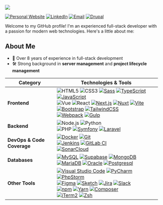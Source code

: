![](https://komarev.com/ghpvc/?username=SametYaman)

[![Personal Website](https://custom-icon-badges.demolab.com/badge/Personal_Website-666666?style=for-the-badge&logo=website&logoColor=white)](http://sametyaman.com.tr)
[![LinkedIn](https://custom-icon-badges.demolab.com/badge/LinkedIn-0A66C2?style=for-the-badge&logo=linkedin-white&logoColor=fff)](https://linkedin.com/in/sametyaman)
[![Email](https://img.shields.io/badge/Email-D14836?style=for-the-badge&logo=gmail&logoColor=white)](mailto:sametyman@gmail.com)
[![Drupal](https://img.shields.io/badge/-Drupal.org-0678be?style=for-the-badge&logo=drupal&logoColor=ffffff)](https://www.drupal.org/u/sametyaman)

Welcome to my GitHub profile! I'm an experienced full-stack developer with a passion for modern web technologies. Here's a little about me:

## About Me
- 🚀 Over 8 years of experience in full-stack development
- 🛠 Strong background in **server management** and **project lifecycle management**

| Category |  Technologies & Tools |
|-------------------------|-|
| **Frontend**            | ![HTML5](https://img.shields.io/badge/-HTML5-%23E34C26?style=flat&logo=html5&logoColor=ffffff) ![CSS3](https://img.shields.io/badge/-CSS3-%231572B6?style=flat&logo=css3&logoColor=ffffff) [![Sass](https://img.shields.io/badge/Sass-C69?logo=sass&logoColor=fff)](#) [![TypeScript](https://img.shields.io/badge/TypeScript-3178C6?logo=typescript&logoColor=fff)](#) [![JavaScript](https://img.shields.io/badge/JavaScript-F7DF1E?logo=javascript&logoColor=000)](#)<br> ![Vue](https://img.shields.io/badge/-Vue-%234FC08D?logoColor=ffffff&style=flat&logo=vue.js) ![React](https://img.shields.io/badge/-React-%2320232A?logoColor=61DAFB&style=flat&logo=react) [![Next.js](https://img.shields.io/badge/Next.js-black?logo=next.js&logoColor=white)](#) [![Nuxt](https://img.shields.io/badge/Nuxt-002E3B?logo=nuxt&logoColor=#00DC82)](#) [![Vite](https://img.shields.io/badge/Vite-646CFF?logo=vite&logoColor=fff)](#)<br> [![Bootstrap](https://img.shields.io/badge/Bootstrap-7952B3?logo=bootstrap&logoColor=fff)](#) [![TailwindCSS](https://img.shields.io/badge/Tailwind%20CSS-%2338B2AC.svg?logo=tailwind-css&logoColor=white)](#)<br> [![Webpack](https://img.shields.io/badge/Webpack-539ac8?logo=webpack&logoColor=fff)](#) [![Gulp](https://img.shields.io/badge/Gulp-cf4647?logo=gulp&logoColor=fff)](#) |
| **Backend**             | ![Node.js](https://img.shields.io/badge/-Node.js-%23579050?style=flat&logo=node.js&logoColor=ffffff) ![Python](https://img.shields.io/badge/-Python-%233776AB?style=flat&logo=python&logoColor=ffffff)<br> ![PHP](https://img.shields.io/badge/-PHP-%23777BB4?logoColor=ffffff&style=flat&logo=php) [![Symfony](https://img.shields.io/badge/Symfony-black?logo=symfony)](#) [![Laravel](https://img.shields.io/badge/Laravel-%23FF2D20.svg?logo=laravel&logoColor=white)](#) |
| **DevOps & Code Coverage** | [![Docker](https://img.shields.io/badge/Docker-2496ED?logo=docker&logoColor=fff)](#) [![Git](https://img.shields.io/badge/Git-F05032?logo=git&logoColor=fff)](#)<br> [![Jenkins](https://img.shields.io/badge/Jenkins-D24939?logo=jenkins&logoColor=white)](#) [![GitLab CI](https://img.shields.io/badge/GitLab%20CI-FC6D26?logo=gitlab&logoColor=fff)](#)<br> [![SonarCloud](https://img.shields.io/badge/SonarQube/SonarCloud-F3702A?logo=sonar&logoColor=fff)](#)   |
| **Databases**           | [![MySQL](https://img.shields.io/badge/MySQL-4479A1?logo=mysql&logoColor=fff)](#) [![Supabase](https://img.shields.io/badge/Supabase-3FCF8E?logo=supabase&logoColor=fff)](#) [![MongoDB](https://img.shields.io/badge/MongoDB-%234ea94b.svg?logo=mongodb&logoColor=white)](#) [![MariaDB](https://img.shields.io/badge/MariaDB-003545?logo=mariadb&logoColor=white)](#) [![Oracle](https://custom-icon-badges.demolab.com/badge/Oracle-F80000?logo=oracle&logoColor=fff)](#) [![Postgresql](https://img.shields.io/badge/PostgreSQL-%23316192.svg?logo=postgresql&logoColor=white)](#) |
| **Other Tools**         | [![Visual Studio Code](https://custom-icon-badges.demolab.com/badge/Visual%20Studio%20Code-0078d7.svg?logo=vsc&logoColor=white)](#) [![PyCharm](https://img.shields.io/badge/PyCharm-000?logo=pycharm&logoColor=fff)](#)[![PhpStorm](https://img.shields.io/badge/PhpStorm-000?logo=phpstorm&logoColor=fff)](#)<br> [![Figma](https://img.shields.io/badge/Figma-333333?logo=figma&logoColor=fff)](#) [![Sketch](https://img.shields.io/badge/Sketch-F15A24?logo=sketch&logoColor=fff)](#) [![Jira](https://img.shields.io/badge/Jira-0052CC?logo=jira&logoColor=fff)](#) [![Slack](https://img.shields.io/badge/Slack-4A154B?logo=slack&logoColor=fff)](#)<br> [![npm](https://img.shields.io/badge/npm-CB3837?logo=npm&logoColor=fff)](#) [![Yarn](https://img.shields.io/badge/Yarn-2C8EBB?logo=yarn&logoColor=fff)](#) [![Composer](https://img.shields.io/badge/Composer-885630?logo=composer&logoColor=fff)](#)<br> [![iTerm2](https://img.shields.io/badge/iTerm2-000000?logo=iterm2&logoColor=fff)](#) [![Zsh](https://img.shields.io/badge/Zsh-F15A24?logo=zsh&logoColor=fff)](#) |

